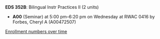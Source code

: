 **EDS 352B**: Bilingual Instr Practices II (2 units)

- **A00** (Seminar) at 5:00 pm–6:20 pm on Wednesday at RWAC 0416 by Forbes, Cheryl A (A00472507)

[Enrollment numbers over time](./EDS352B.tsv)
